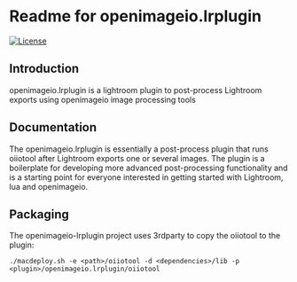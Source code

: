 Readme for openimageio.lrplugin
===============================

[![License](https://img.shields.io/badge/license-BSD%203--Clause-blue.svg?style=flat-square)](https://github.com/mikaelsundell/icloud-snapshot/blob/master/license.md)

Introduction
------------
openimageio.lrplugin is a lightroom plugin to post-process Lightroom exports using openimageio image processing tools


Documentation
-------------

The openimageio.lrplugin is essentially a post-process plugin that runs oiiotool after Lightroom exports one or several images. The plugin is a boilerplate for developing more advanced post-processing functionality and is a starting point for everyone interested in getting started with Lightroom, lua and openimageio.




Packaging
---------

The openimageio-lrplugin project uses 3rdparty to copy the oiiotool to the plugin:

```shell
./macdeploy.sh -e <path>/oiiotool -d <dependencies>/lib -p <plugin>/openimageio.lrplugin/oiiotool
```
